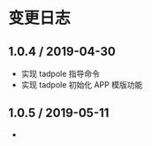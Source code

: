 
# 变更日志

## 1.0.4 / 2019-04-30 ##

- 实现 tadpole 指导命令
- 实现 tadpole 初始化 APP 模版功能

## 1.0.5 / 2019-05-11 ##

- 